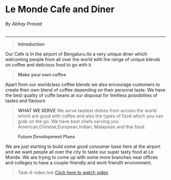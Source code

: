 # **Le Monde Cafe and Diner**
###### By Abhay Prasad
---
><b>Introduction</b>

Our Cafe is In the airport of Bengaluru.Its a very unique diner which welcoming people from all over the world with the range of unique blends on coffee and delicious food to go with it

> <b>Make your own coffee</b>

Apart from our worldclass coffee blends we also encourage customers to create their own blend of coffee depending on their personal taste.
We have the best quality of coffe beans at our disposal for limitless possibilites of tastes and flavours
> <b>WHAT WE SERVE</b>
We serve tastiest dishes from accoss the world which are good with coffee and also the types of food which you can grab on the go. We have best chefs serving you American,Chinese,European,Indian, Malaysian and thai food.

> <b>Future Development Plans</b>

We are just starting to build some good consumer base here at the airport and we want people all over the city to taste our super tasty food at Le Monde. We are trying to come up with some more branches near offices and colleges to have a couple-friendly and work friendlt environment.

>Task-6 video link
[Click here to watch video](https://youtu.be/JujX0-ck-Q8)

 



